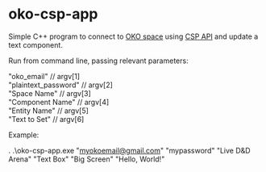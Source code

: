 # oko-csp-app

Simple C++ program to connect to [OKO space](https://app.oko.live/) using [CSP API](https://connected-spaces-platform.net/api/library_root.html#full-api) and update a text component.

Run from command line, passing relevant parameters:

"oko_email" // argv[1]  
"plaintext_password" // argv[2]  
"Space Name" // argv[3]  
"Component Name" // argv[4]  
"Entity Name" // argv[5]  
"Text to Set" // argv[6]  

Example:

. .\oko-csp-app.exe "myokoemail@gmail.com" "mypassword" "Live D&D Arena" "Text Box" "Big Screen" "Hello, World!"
